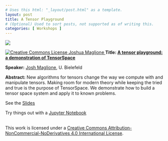 ```yaml
---
# Uses this html: "_layout/post.html" as a template.
layout: post 
title: A Tensor Playground
# (Optional) Used to sort posts, not supported as of writing this.
categories: [ Workshops ]
---
```


![](/uploads/favicon.png)


<a rel="license" href="http://creativecommons.org/licenses/by-nc-nd/4.0/">
<img alt="Creative Commons License" style="border-width:0" src="https://i.creativecommons.org/l/by-nc-nd/4.0/88x31.png" />
Joshua Maglione
</a>


<a name="Maglione" />
<b>Title: <a href="https://slides.com/joshmaglione/taca2019"> A tensor playground: a demonstration of TensorSpace</a></b>

**Speaker:** <a href="https://joshmaglione.weebly.com/">Josh Maglione</a>, U. Bielefeld

**Abstract:** New algorithms for tensors change the way we compute with and manipulate tensors. Making room for modern theory while keeping the tried and true is the purpose of TensorSpace. We demonstrate how to build a tensor space system and apply it to known problems.

See the [Slides](https://slides.com/joshmaglione/taca2019)

Try things out with a [Jupyter Notebook](https://github.com/joshmaglione/TensorPlayground/releases/latest)


<br />This work is licensed under a <a rel="license" href="http://creativecommons.org/licenses/by-nc-nd/4.0/">Creative Commons Attribution-NonCommercial-NoDerivatives 4.0 International License</a>.
